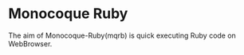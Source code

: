 Monocoque Ruby
=============

The aim of Monocoque-Ruby(mqrb) is quick executing Ruby code on WebBrowser.